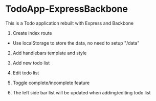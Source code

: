 # TodoApp-ExpressBackbone
This is a Todo application rebuilt with Express and Backbone

1. Create index route
  * Use localStorage to store the data, no need to setup "/data"

2. Add handlebars template and style

3. Add new todo list

4. Edit todo list

5. Toggle complete/incomplete feature

6. The left side bar list will be updated when adding/editing todo list
